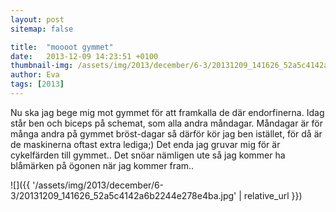 ```yaml
---
layout: post
sitemap: false

title:  "moooot gymmet"
date:   2013-12-09 14:23:51 +0100
thumbnail-img: /assets/img/2013/december/6-3/20131209_141626_52a5c4142a6b2244e278e4ba.jpg
author: Eva
tags: [2013]
---
```


Nu ska jag bege mig mot gymmet för att framkalla de där endorfinerna. Idag står ben och biceps på schemat, som alla andra måndagar. Måndagar är för många andra på gymmet bröst-dagar så därför kör jag ben istället,  för då är de maskinerna oftast extra lediga;) Det enda jag gruvar mig för är cykelfärden till gymmet.. Det snöar nämligen ute så jag kommer ha blåmärken på ögonen när jag kommer fram..

![]({{ '/assets/img/2013/december/6-3/20131209_141626_52a5c4142a6b2244e278e4ba.jpg'  | relative_url }})

